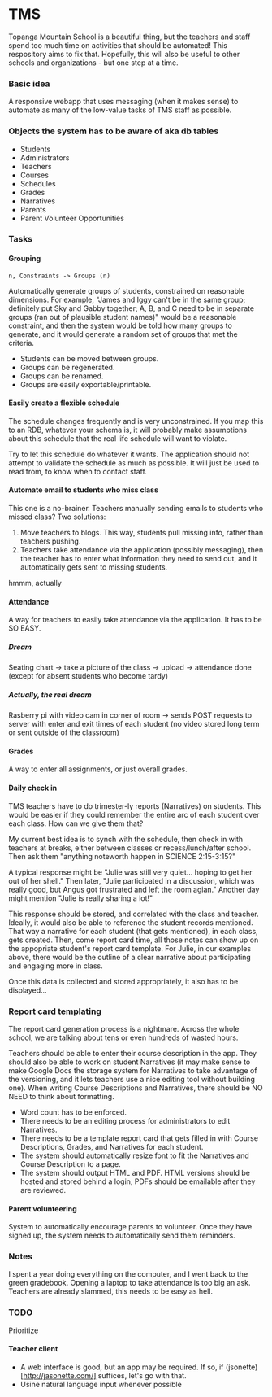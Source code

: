 # TMS
Topanga Mountain School is a beautiful thing, but the teachers and staff spend too much time on activities that should be automated! This respository aims to fix that. Hopefully, this will also be useful to other schools and organizations - but one step at a time.

### Basic idea

A responsive webapp that uses messaging (when it makes sense) to automate as many of the low-value tasks of TMS staff as possible.

### Objects the system has to be aware of aka db tables

- Students
- Administrators
- Teachers
- Courses
- Schedules
- Grades
- Narratives
- Parents
- Parent Volunteer Opportunities


### Tasks

#### Grouping

`n, Constraints -> Groups (n)`

Automatically generate groups of students, constrained on reasonable dimensions. For example, "James and Iggy can't be in the same group; definitely put Sky and Gabby together; A, B, and C need to be in separate groups (ran out of plausible student names)" would be a reasonable constraint, and then the system would be told how many groups to generate, and it would generate a random set of groups that met the criteria. 

- Students can be moved between groups.
- Groups can be regenerated.
- Groups can be renamed.
- Groups are easily exportable/printable.

#### Easily create a flexible schedule

The schedule changes frequently and is very unconstrained. If you map this to an RDB, whatever your schema is, it will probably make assumptions about this schedule that the real life schedule will want to violate.

Try to let this schedule do whatever it wants. The application should not attempt to validate the schedule as much as possible. It will just be used to read from, to know when to contact staff.

#### Automate email to students who miss class

This one is a no-brainer. Teachers manually sending emails to students who missed class? Two solutions:

1) Move teachers to blogs. This way, students pull missing info, rather than teachers pushing.
2) Teachers take attendance via the application (possibly messaging), then the teacher has to enter what information they need to send out, and it automatically gets sent to missing students.

hmmm, actually

#### Attendance

A way for teachers to easily take attendance via the application. It has to be SO EASY.

##### Dream

Seating chart -> take a picture of the class -> upload -> attendance done (except for absent students who become tardy)

##### Actually, the real dream

Rasberry pi with video cam in corner of room -> sends POST requests to server with enter and exit times of each student (no video stored long term or sent outside of the classroom)

#### Grades

A way to enter all assignments, or just overall grades.

#### Daily check in

TMS teachers have to do trimester-ly reports (Narratives) on students. This would be easier if they could remember the entire arc of each student over each class. How can we give them that?

My current best idea is to synch with the schedule, then check in with teachers at breaks, either between classes or recess/lunch/after school. Then ask them "anything noteworth happen in SCIENCE 2:15-3:15?"

A typical response might be "Julie was still very quiet... hoping to get her out of her shell." Then later, "Julie participated in a discussion, which was really good, but Angus got frustrated and left the room agian." Another day might mention "Julie is really sharing a lot!"

This response should be stored, and correlated with the class and teacher. Ideally, it would also be able to reference the student records mentioned. That way a narrative for each student (that gets mentioned), in each class, gets created. Then, come report card time, all those notes can show up on the appopriate student's report card template. For Julie, in our examples above, there would be the outline of a clear narrative about participating and engaging more in class.

Once this data is collected and stored appropriately, it also has to be displayed...

### Report card templating

The report card generation process is a nightmare. Across the whole school, we are talking about tens or even hundreds of wasted hours.

Teachers should be able to enter their course description in the app. They should also be able to work on student Narratives (it may make sense to make Google Docs the storage system for Narratives to take advantage of the versioning, and it lets teachers use a nice editing tool without building one). When writing Course Descriptions and Narratives, there should be NO NEED to think about formatting.

- Word count has to be enforced.
- There needs to be an editing process for administrators to edit Narratives.
- There needs to be a template report card that gets filled in with Course Descriptions, Grades, and Narratives for each student.
- The system should automatically resize font to fit the Narratives and Course Description to a page.
- The system should output HTML and PDF. HTML versions should be hosted and stored behind a login, PDFs should be emailable after they are reviewed.

#### Parent volunteering

System to automatically encourage parents to volunteer. Once they have signed up, the system needs to automatically send them reminders.

### Notes

I spent a year doing everything on the computer, and I went back to the green gradebook. Opening a laptop to take attendance is too big an ask. Teachers are already slammed, this needs to be easy as hell.

### TODO

Prioritize

#### Teacher client

- A web interface is good, but an app may be required. If so, if (jsonette)[http://jasonette.com/] suffices, let's go with that.
- Usine natural language input whenever possible
